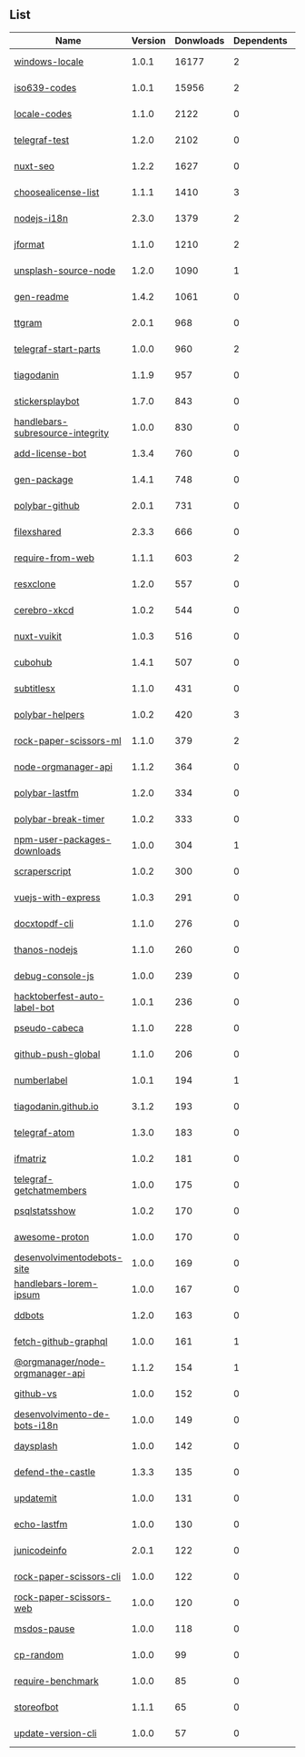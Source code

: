 ## List

Name | Version | Donwloads | Dependents | Date |
---- | ------- | --------- | ---------- | ---- |
[windows-locale](https://www.npmjs.com/package/windows-locale) | 1.0.1 | 16177 | 2 | 2019-04-28T21:40:43.094Z |
[iso639-codes](https://www.npmjs.com/package/iso639-codes) | 1.0.1 | 15956 | 2 | 2019-04-28T17:07:53.021Z |
[locale-codes](https://www.npmjs.com/package/locale-codes) | 1.1.0 | 2122 | 0 | 2019-11-17T20:14:23.373Z |
[telegraf-test](https://www.npmjs.com/package/telegraf-test) | 1.2.0 | 2102 | 0 | 2019-08-29T13:50:22.352Z |
[nuxt-seo](https://www.npmjs.com/package/nuxt-seo) | 1.2.2 | 1627 | 0 | 2019-09-07T15:17:43.718Z |
[choosealicense-list](https://www.npmjs.com/package/choosealicense-list) | 1.1.1 | 1410 | 3 | 2019-04-06T17:51:51.914Z |
[nodejs-i18n](https://www.npmjs.com/package/nodejs-i18n) | 2.3.0 | 1379 | 2 | 2019-04-24T18:12:39.112Z |
[jformat](https://www.npmjs.com/package/jformat) | 1.1.0 | 1210 | 2 | 2019-04-24T18:28:21.461Z |
[unsplash-source-node](https://www.npmjs.com/package/unsplash-source-node) | 1.2.0 | 1090 | 1 | 2018-10-26T14:47:48.367Z |
[gen-readme](https://www.npmjs.com/package/gen-readme) | 1.4.2 | 1061 | 0 | 2019-05-19T20:26:54.568Z |
[ttgram](https://www.npmjs.com/package/ttgram) | 2.0.1 | 968 | 0 | 2018-11-01T15:15:40.341Z |
[telegraf-start-parts](https://www.npmjs.com/package/telegraf-start-parts) | 1.0.0 | 960 | 2 | 2018-09-17T13:37:49.798Z |
[tiagodanin](https://www.npmjs.com/package/tiagodanin) | 1.1.9 | 957 | 0 | 2019-06-08T19:10:25.263Z |
[stickersplaybot](https://www.npmjs.com/package/stickersplaybot) | 1.7.0 | 843 | 0 | 2019-03-30T13:44:51.906Z |
[handlebars-subresource-integrity](https://www.npmjs.com/package/handlebars-subresource-integrity) | 1.0.0 | 830 | 0 | 2018-11-11T17:03:42.991Z |
[add-license-bot](https://www.npmjs.com/package/add-license-bot) | 1.3.4 | 760 | 0 | 2019-07-22T19:41:26.660Z |
[gen-package](https://www.npmjs.com/package/gen-package) | 1.4.1 | 748 | 0 | 2019-05-11T19:09:31.039Z |
[polybar-github](https://www.npmjs.com/package/polybar-github) | 2.0.1 | 731 | 0 | 2018-11-25T15:35:04.930Z |
[filexshared](https://www.npmjs.com/package/filexshared) | 2.3.3 | 666 | 0 | 2019-05-31T18:09:33.812Z |
[require-from-web](https://www.npmjs.com/package/require-from-web) | 1.1.1 | 603 | 2 | 2019-06-08T17:15:28.797Z |
[resxclone](https://www.npmjs.com/package/resxclone) | 1.2.0 | 557 | 0 | 2019-03-30T13:34:32.658Z |
[cerebro-xkcd](https://www.npmjs.com/package/cerebro-xkcd) | 1.0.2 | 544 | 0 | 2018-09-19T13:22:22.606Z |
[nuxt-vuikit](https://www.npmjs.com/package/nuxt-vuikit) | 1.0.3 | 516 | 0 | 2019-06-01T16:59:17.450Z |
[cubohub](https://www.npmjs.com/package/cubohub) | 1.4.1 | 507 | 0 | 2018-12-05T19:30:33.267Z |
[subtitlesx](https://www.npmjs.com/package/subtitlesx) | 1.1.0 | 431 | 0 | 2019-03-30T13:21:26.709Z |
[polybar-helpers](https://www.npmjs.com/package/polybar-helpers) | 1.0.2 | 420 | 3 | 2018-11-25T15:21:37.512Z |
[rock-paper-scissors-ml](https://www.npmjs.com/package/rock-paper-scissors-ml) | 1.1.0 | 379 | 2 | 2018-12-23T14:47:12.010Z |
[node-orgmanager-api](https://www.npmjs.com/package/node-orgmanager-api) | 1.1.2 | 364 | 0 | 2018-03-06T20:09:28.775Z |
[polybar-lastfm](https://www.npmjs.com/package/polybar-lastfm) | 1.2.0 | 334 | 0 | 2018-10-02T15:45:41.618Z |
[polybar-break-timer](https://www.npmjs.com/package/polybar-break-timer) | 1.0.2 | 333 | 0 | 2018-11-25T15:28:45.477Z |
[npm-user-packages-downloads](https://www.npmjs.com/package/npm-user-packages-downloads) | 1.0.0 | 304 | 1 | 2018-12-11T13:54:20.473Z |
[scraperscript](https://www.npmjs.com/package/scraperscript) | 1.0.2 | 300 | 0 | 2019-06-09T18:23:07.545Z |
[vuejs-with-express](https://www.npmjs.com/package/vuejs-with-express) | 1.0.3 | 291 | 0 | 2019-12-25T20:34:50.051Z |
[docxtopdf-cli](https://www.npmjs.com/package/docxtopdf-cli) | 1.1.0 | 276 | 0 | 2019-04-24T18:27:56.750Z |
[thanos-nodejs](https://www.npmjs.com/package/thanos-nodejs) | 1.1.0 | 260 | 0 | 2019-03-28T01:28:34.258Z |
[debug-console-js](https://www.npmjs.com/package/debug-console-js) | 1.0.0 | 239 | 0 | 2018-12-16T15:46:00.213Z |
[hacktoberfest-auto-label-bot](https://www.npmjs.com/package/hacktoberfest-auto-label-bot) | 1.0.1 | 236 | 0 | 2018-10-02T17:36:42.123Z |
[pseudo-cabeca](https://www.npmjs.com/package/pseudo-cabeca) | 1.1.0 | 228 | 0 | 2018-12-04T12:04:49.277Z |
[github-push-global](https://www.npmjs.com/package/github-push-global) | 1.1.0 | 206 | 0 | 2019-05-11T18:42:30.850Z |
[numberlabel](https://www.npmjs.com/package/numberlabel) | 1.0.1 | 194 | 1 | 2019-03-04T16:52:20.396Z |
[tiagodanin.github.io](https://www.npmjs.com/package/tiagodanin.github.io) | 3.1.2 | 193 | 0 | 2018-09-19T16:25:23.967Z |
[telegraf-atom](https://www.npmjs.com/package/telegraf-atom) | 1.3.0 | 183 | 0 | 2019-04-24T18:46:28.803Z |
[ifmatriz](https://www.npmjs.com/package/ifmatriz) | 1.0.2 | 181 | 0 | 2019-03-29T01:08:54.260Z |
[telegraf-getchatmembers](https://www.npmjs.com/package/telegraf-getchatmembers) | 1.0.0 | 175 | 0 | 2019-04-10T13:56:15.514Z |
[psqlstatsshow](https://www.npmjs.com/package/psqlstatsshow) | 1.0.2 | 170 | 0 | 2019-12-08T21:54:32.579Z |
[awesome-proton](https://www.npmjs.com/package/awesome-proton) | 1.0.0 | 170 | 0 | 2018-10-01T15:13:25.803Z |
[desenvolvimentodebots-site](https://www.npmjs.com/package/desenvolvimentodebots-site) | 1.0.0 | 169 | 0 | 2018-09-19T16:26:07.356Z |
[handlebars-lorem-ipsum](https://www.npmjs.com/package/handlebars-lorem-ipsum) | 1.0.0 | 167 | 0 | 2018-10-27T15:49:57.154Z |
[ddbots](https://www.npmjs.com/package/ddbots) | 1.2.0 | 163 | 0 | 2018-12-16T15:07:34.865Z |
[fetch-github-graphql](https://www.npmjs.com/package/fetch-github-graphql) | 1.0.0 | 161 | 1 | 2018-11-10T21:04:54.204Z |
[@orgmanager&#x2F;node-orgmanager-api](https://www.npmjs.com/package/%40orgmanager%2Fnode-orgmanager-api) | 1.1.2 | 154 | 1 | 2018-03-11T11:54:41.272Z |
[github-vs](https://www.npmjs.com/package/github-vs) | 1.0.0 | 152 | 0 | 2018-11-10T21:46:38.955Z |
[desenvolvimento-de-bots-i18n](https://www.npmjs.com/package/desenvolvimento-de-bots-i18n) | 1.0.0 | 149 | 0 | 2018-06-05T19:34:47.438Z |
[daysplash](https://www.npmjs.com/package/daysplash) | 1.0.0 | 142 | 0 | 2018-06-20T21:26:01.462Z |
[defend-the-castle](https://www.npmjs.com/package/defend-the-castle) | 1.3.3 | 135 | 0 | 2019-12-31T00:09:36.075Z |
[updatemit](https://www.npmjs.com/package/updatemit) | 1.0.0 | 131 | 0 | 2018-01-01T17:10:18.783Z |
[echo-lastfm](https://www.npmjs.com/package/echo-lastfm) | 1.0.0 | 130 | 0 | 2018-06-25T14:28:59.872Z |
[junicodeinfo](https://www.npmjs.com/package/junicodeinfo) | 2.0.1 | 122 | 0 | 2018-12-30T14:58:44.491Z |
[rock-paper-scissors-cli](https://www.npmjs.com/package/rock-paper-scissors-cli) | 1.0.0 | 122 | 0 | 2018-12-23T14:52:23.403Z |
[rock-paper-scissors-web](https://www.npmjs.com/package/rock-paper-scissors-web) | 1.0.0 | 120 | 0 | 2018-12-29T16:20:01.185Z |
[msdos-pause](https://www.npmjs.com/package/msdos-pause) | 1.0.0 | 118 | 0 | 2018-12-05T14:42:20.527Z |
[cp-random](https://www.npmjs.com/package/cp-random) | 1.0.0 | 99 | 0 | 2019-04-05T12:45:05.649Z |
[require-benchmark](https://www.npmjs.com/package/require-benchmark) | 1.0.0 | 85 | 0 | 2019-05-17T15:46:01.644Z |
[storeofbot](https://www.npmjs.com/package/storeofbot) | 1.1.1 | 65 | 0 | 2019-08-04T15:08:12.288Z |
[update-version-cli](https://www.npmjs.com/package/update-version-cli) | 1.0.0 | 57 | 0 | 2019-12-30T18:51:45.239Z |

